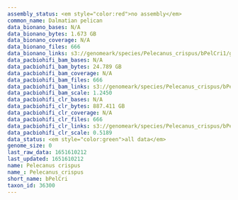 ```yaml
---
assembly_status: <em style="color:red">no assembly</em>
common_name: Dalmatian pelican
data_bionano_bases: N/A
data_bionano_bytes: 1.673 GB
data_bionano_coverage: N/A
data_bionano_files: 666
data_bionano_links: s3://genomeark/species/Pelecanus_crispus/bPelCri1/genomic_data/bionano/<br>
data_pacbiohifi_bam_bases: N/A
data_pacbiohifi_bam_bytes: 24.789 GB
data_pacbiohifi_bam_coverage: N/A
data_pacbiohifi_bam_files: 666
data_pacbiohifi_bam_links: s3://genomeark/species/Pelecanus_crispus/bPelCri1/genomic_data/pacbiohifi_bam/<br>
data_pacbiohifi_bam_scale: 1.2450
data_pacbiohifi_clr_bases: N/A
data_pacbiohifi_clr_bytes: 887.411 GB
data_pacbiohifi_clr_coverage: N/A
data_pacbiohifi_clr_files: 666
data_pacbiohifi_clr_links: s3://genomeark/species/Pelecanus_crispus/bPelCri1/genomic_data/pacbiohifi_clr/<br>
data_pacbiohifi_clr_scale: 0.5189
data_status: <em style="color:green">all data</em>
genome_size: 0
last_raw_data: 1651610212
last_updated: 1651610212
name: Pelecanus crispus
name_: Pelecanus_crispus
short_name: bPelCri
taxon_id: 36300
---
```

